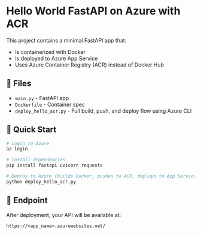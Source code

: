 # Hello World FastAPI on Azure with ACR

This project contains a minimal FastAPI app that:
- Is containerized with Docker
- Is deployed to Azure App Service
- Uses Azure Container Registry (ACR) instead of Docker Hub

## 🧱 Files

- `main.py` - FastAPI app
- `Dockerfile` - Container spec
- `deploy_hello_acr.py` - Full build, push, and deploy flow using Azure CLI

## 🚀 Quick Start

```bash
# Login to Azure
az login

# Install dependencies
pip install fastapi uvicorn requests

# Deploy to Azure (builds Docker, pushes to ACR, deploys to App Service)
python deploy_hello_acr.py
```

## 🔗 Endpoint

After deployment, your API will be available at:

```
https://<app_name>.azurewebsites.net/
```
